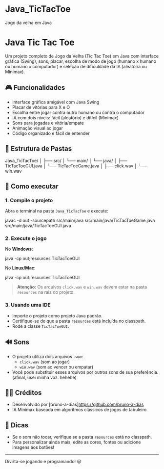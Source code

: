 # Java_TicTacToe
Jogo da velha em Java

# Java Tic Tac Toe

Um projeto completo de Jogo da Velha (Tic Tac Toe) em Java com interface gráfica (Swing), sons, placar, escolha de modo de jogo (humano x humano ou humano x computador) e seleção de dificuldade da IA (aleatória ou Minimax).

## 🎮 Funcionalidades

- Interface gráfica amigável com Java Swing
- Placar de vitórias para X e O
- Escolha entre jogar contra outro humano ou contra o computador
- IA com dois níveis: fácil (aleatório) e difícil (Minimax)
- Sons para jogadas e vitória/empate
- Animação visual ao jogar
- Código organizado e fácil de entender

## 📁 Estrutura de Pastas

Java_TicTacToe/
│
├── src/
│ └── main/
│ └── java/
│ ├── TicTacToeGUI.java
│ └── TicTacToeGame.java
│ ├── click.wav
│ └── win.wav



## 🚀 Como executar

### 1. Compile o projeto

Abra o terminal na pasta `Java_TicTacToe` e execute:

javac -d out -sourcepath src/main/java src/main/java/TicTacToeGame.java src/main/java/TicTacToeGUI.java


### 2. Execute o jogo

No **Windows**:

java -cp out;resources TicTacToeGUI


No **Linux/Mac**:

java -cp out:resources TicTacToeGUI


> **Atenção:** Os arquivos `click.wav` e `win.wav` devem estar na pasta `resources` na raiz do projeto.

### 3. Usando uma IDE

- Importe o projeto como projeto Java padrão.
- Certifique-se de que a pasta `resources` está incluída no classpath.
- Rode a classe `TicTacToeGUI`.

## 🔊 Sons

- O projeto utiliza dois arquivos `.wav`:  
  - `click.wav` (som ao jogar)
  - `win.wav` (som ao vencer ou empatar)
- Você pode substituir esses arquivos por outros sons de sua preferência. (afinal, usei minha voz. hehehe)

## 🧑‍💻 Créditos

- Desenvolvido por [bruno-a-dias]https://github.com/bruno-a-dias
- IA Minimax baseada em algoritmos clássicos de jogos de tabuleiro

## 📌 Dicas

- Se o som não tocar, verifique se a pasta `resources` está no classpath.
- Para personalizar ainda mais, edite as cores, fontes ou adicione imagens aos botões!

---

Divirta-se jogando e programando! 😃